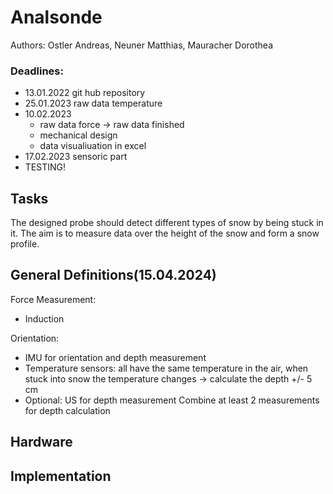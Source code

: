 # Analsonde
Authors: Ostler Andreas, Neuner Matthias, Mauracher Dorothea <br>
### Deadlines:
* 13.01.2022 git hub repository
* 25.01.2023 raw data temperature
* 10.02.2023 
  * raw data force -> raw data finished
  * mechanical design
  * data visualiuation in excel
* 17.02.2023 sensoric part
* TESTING!

## Tasks
The designed probe should detect different types of snow by being stuck in it. The aim is to measure data over the height of the snow and form a snow profile.

## General Definitions(15.04.2024)
Force Measurement:
* Induction

Orientation: 
* IMU for orientation and depth measurement
* Temperature sensors: all have the same temperature in the air, when stuck into snow the temperature changes -> calculate the depth +/- 5 cm
* Optional: US for depth measurement 
Combine at least 2 measurements for depth calculation

## Hardware

## Implementation
